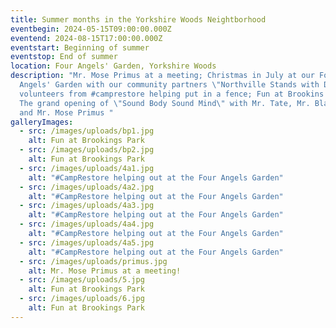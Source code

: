 ```yaml
---
title: Summer months in the Yorkshire Woods Neightborhood
eventbegin: 2024-05-15T09:00:00.000Z
eventend: 2024-08-15T17:00:00.000Z
eventstart: Beginning of summer
eventstop: End of summer
location: Four Angels' Garden, Yorkshire Woods
description: "Mr. Mose Primus at a meeting; Christmas in July at our Four
  Angels' Garden with our community partners \"Northville Stands with Detroit,\"
  volunteers from #camprestore helping put in a fence; Fun at Brookins Park!!
  The grand opening of \"Sound Body Sound Mind\" with Mr. Tate, Mr. Blackwell
  and Mr. Mose Primus "
galleryImages:
  - src: /images/uploads/bp1.jpg
    alt: Fun at Brookings Park
  - src: /images/uploads/bp2.jpg
    alt: Fun at Brookings Park
  - src: /images/uploads/4a1.jpg
    alt: "#CampRestore helping out at the Four Angels Garden"
  - src: /images/uploads/4a2.jpg
    alt: "#CampRestore helping out at the Four Angels Garden"
  - src: /images/uploads/4a3.jpg
    alt: "#CampRestore helping out at the Four Angels Garden"
  - src: /images/uploads/4a4.jpg
    alt: "#CampRestore helping out at the Four Angels Garden"
  - src: /images/uploads/4a5.jpg
    alt: "#CampRestore helping out at the Four Angels Garden"
  - src: /images/uploads/primus.jpg
    alt: Mr. Mose Primus at a meeting!
  - src: /images/uploads/5.jpg
    alt: Fun at Brookings Park
  - src: /images/uploads/6.jpg
    alt: Fun at Brookings Park
---
```

